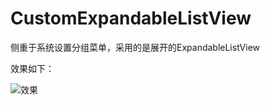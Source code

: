 # CustomExpandableListView
侧重于系统设置分组菜单，采用的是展开的ExpandableListView

效果如下：


![效果](http://img.blog.csdn.net/20151007153510266)
